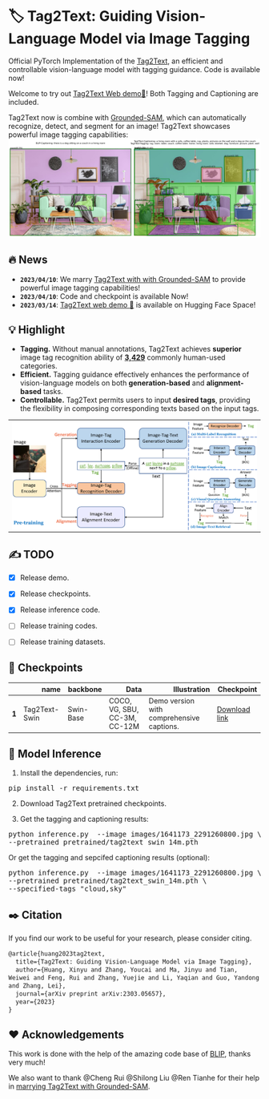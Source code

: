 # :label: Tag2Text: Guiding Vision-Language Model via Image Tagging


Official PyTorch Implementation of the <a href="https://arxiv.org/abs/2303.05657">Tag2Text</a>, an efficient and controllable vision-language model with tagging guidance. Code is available now!

Welcome to try out [Tag2Text Web demo🤗](https://huggingface.co/spaces/xinyu1205/Tag2Text)! Both Tagging and Captioning are included.

Tag2Text now is combine with [Grounded-SAM](https://github.com/IDEA-Research/Grounded-Segment-Anything), which can automatically recognize, detect, and segment for an image! Tag2Text showcases powerful image tagging capabilities:
![](./images/tag2text_grounded_sam.jpg)


## :fire: News
- **`2023/04/10`**: We marry [Tag2Text with with Grounded-SAM](https://github.com/IDEA-Research/Grounded-Segment-Anything) to provide powerful image tagging capabilities!
- **`2023/04/10`**: Code and checkpoint is available Now!
- **`2023/03/14`**: [Tag2Text web demo 🤗](https://huggingface.co/spaces/xinyu1205/Tag2Text) is available on Hugging Face Space! 


## :bulb: Highlight

- **Tagging.** Without manual annotations, Tag2Text achieves **superior** image tag recognition ability of [**3,429**](./data/tag_list.txt) commonly human-used categories.
- **Efficient.** Tagging guidance effectively enhances the performance of vision-language models on both **generation-based** and **alignment-based** tasks.
- **Controllable.** Tag2Text permits users to input **desired tags**, providing the flexibility in composing corresponding texts based on the input tags.


<p align="center">
 <table class="tg">
  <tr>
    <td class="tg-c3ow"><img src="images/tag2text_framework.png" align="center" width="800" ></td>
  </tr>
</table>
</p>

## :writing_hand: TODO 

- [x] Release demo.
- [x] Release checkpoints.
- [x] Release inference code.
- [ ] Release training codes.
- [ ] Release training datasets.



## :toolbox: Checkpoints

<!-- insert a table -->
<table>
  <thead>
    <tr style="text-align: right;">
      <th></th>
      <th>name</th>
      <th>backbone</th>
      <th>Data</th>
      <th>Illustration</th>
      <th>Checkpoint</th>
    </tr>
  </thead>
  <tbody>
    <tr>
      <th>1</th>
      <td>Tag2Text-Swin</td>
      <td>Swin-Base</td>
      <td>COCO, VG, SBU, CC-3M, CC-12M</td>
      <td>Demo version with comprehensive captions.</td>
      <td><a href="https://huggingface.co/spaces/xinyu1205/Tag2Text/blob/main/tag2text_swin_14m.pth">Download  link</a></td>
    </tr>
  </tbody>
</table>


## :running: Model Inference

1. Install the dependencies, run:

<pre/>pip install -r requirements.txt</pre> 

2. Download Tag2Text pretrained checkpoints.

3. Get the tagging and captioning results:
<pre/>
python inference.py  --image images/1641173_2291260800.jpg \
--pretrained pretrained/tag2text_swin_14m.pth
</pre>
Or get the tagging and sepcifed captioning results (optional):
<pre/>python inference.py  --image images/1641173_2291260800.jpg \
--pretrained pretrained/tag2text_swin_14m.pth \
--specified-tags "cloud,sky"</pre>


## :black_nib: Citation
If you find our work to be useful for your research, please consider citing.

```
@article{huang2023tag2text,
  title={Tag2Text: Guiding Vision-Language Model via Image Tagging},
  author={Huang, Xinyu and Zhang, Youcai and Ma, Jinyu and Tian, Weiwei and Feng, Rui and Zhang, Yuejie and Li, Yaqian and Guo, Yandong and Zhang, Lei},
  journal={arXiv preprint arXiv:2303.05657},
  year={2023}
}
```

## :hearts: Acknowledgements
This work is done with the help of the amazing code base of [BLIP](https://github.com/salesforce/BLIP), thanks very much!

We also want to thank @Cheng Rui @Shilong Liu @Ren Tianhe for their help in [marrying Tag2Text with Grounded-SAM](https://github.com/IDEA-Research/Grounded-Segment-Anything).







